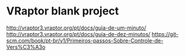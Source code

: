 # VRaptor blank project

http://vraptor3.vraptor.org/pt/docs/guia-de-um-minuto/
http://vraptor3.vraptor.org/pt/docs/guia-de-dez-minutos/
https://git-scm.com/book/pt-br/v1/Primeiros-passos-Sobre-Controle-de-Vers%C3%A3o